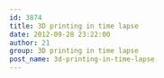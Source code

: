 ```yaml
---
id: 3874
title: 3D printing in time lapse
date: 2012-09-28 23:22:00
author: 21
group: 3D printing in time lapse
post_name: 3d-printing-in-time-lapse
---
```


